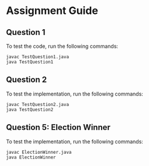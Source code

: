 # Assignment Guide

## Question 1

To test the code, run the following commands:
```
javac TestQuestion1.java
java TestQuestion1
```
## Question 2

To test the implementation, run the following commands:
```
javac TestQuestion2.java
java TestQuestion2
```

## Question 5: Election Winner

To test the implementation, run the following commands:
```
javac ElectionWinner.java
java ElectionWinner
```

